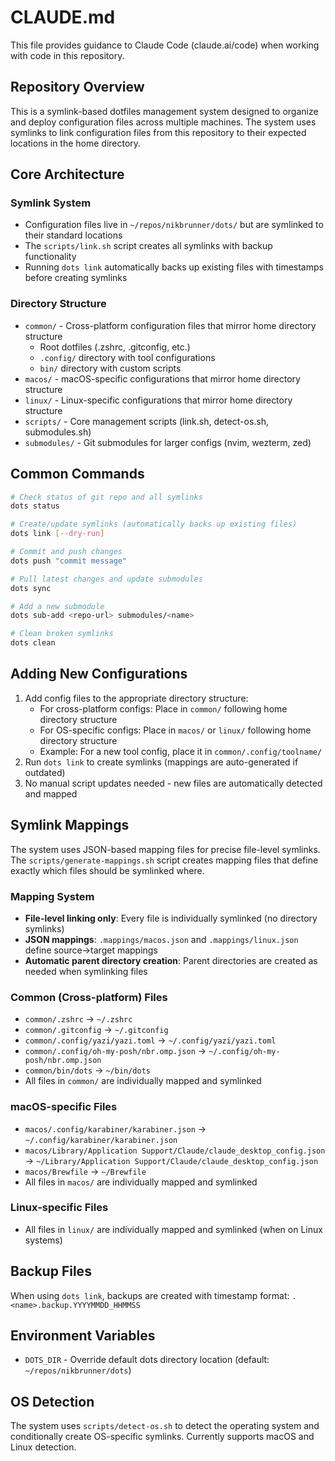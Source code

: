 # CLAUDE.md

This file provides guidance to Claude Code (claude.ai/code) when working with code in this repository.

## Repository Overview

This is a symlink-based dotfiles management system designed to organize and deploy configuration files across multiple machines. The system uses symlinks to link configuration files from this repository to their expected locations in the home directory.

## Core Architecture

### Symlink System
- Configuration files live in `~/repos/nikbrunner/dots/` but are symlinked to their standard locations
- The `scripts/link.sh` script creates all symlinks with backup functionality
- Running `dots link` automatically backs up existing files with timestamps before creating symlinks

### Directory Structure
- `common/` - Cross-platform configuration files that mirror home directory structure
  - Root dotfiles (.zshrc, .gitconfig, etc.)
  - `.config/` directory with tool configurations
  - `bin/` directory with custom scripts
- `macos/` - macOS-specific configurations that mirror home directory structure
- `linux/` - Linux-specific configurations that mirror home directory structure
- `scripts/` - Core management scripts (link.sh, detect-os.sh, submodules.sh)
- `submodules/` - Git submodules for larger configs (nvim, wezterm, zed)

## Common Commands

```bash
# Check status of git repo and all symlinks
dots status

# Create/update symlinks (automatically backs up existing files)
dots link [--dry-run]

# Commit and push changes
dots push "commit message"

# Pull latest changes and update submodules
dots sync

# Add a new submodule
dots sub-add <repo-url> submodules/<name>

# Clean broken symlinks
dots clean
```

## Adding New Configurations

1. Add config files to the appropriate directory structure:
   - For cross-platform configs: Place in `common/` following home directory structure
   - For OS-specific configs: Place in `macos/` or `linux/` following home directory structure
   - Example: For a new tool config, place it in `common/.config/toolname/`
2. Run `dots link` to create symlinks (mappings are auto-generated if outdated)
3. No manual script updates needed - new files are automatically detected and mapped

## Symlink Mappings

The system uses JSON-based mapping files for precise file-level symlinks. The `scripts/generate-mappings.sh` script creates mapping files that define exactly which files should be symlinked where.

### Mapping System
- **File-level linking only**: Every file is individually symlinked (no directory symlinks)
- **JSON mappings**: `.mappings/macos.json` and `.mappings/linux.json` define source→target mappings
- **Automatic parent directory creation**: Parent directories are created as needed when symlinking files

### Common (Cross-platform) Files
- `common/.zshrc` → `~/.zshrc`
- `common/.gitconfig` → `~/.gitconfig`
- `common/.config/yazi/yazi.toml` → `~/.config/yazi/yazi.toml`
- `common/.config/oh-my-posh/nbr.omp.json` → `~/.config/oh-my-posh/nbr.omp.json`
- `common/bin/dots` → `~/bin/dots`
- All files in `common/` are individually mapped and symlinked

### macOS-specific Files
- `macos/.config/karabiner/karabiner.json` → `~/.config/karabiner/karabiner.json`
- `macos/Library/Application Support/Claude/claude_desktop_config.json` → `~/Library/Application Support/Claude/claude_desktop_config.json`
- `macos/Brewfile` → `~/Brewfile`
- All files in `macos/` are individually mapped and symlinked

### Linux-specific Files
- All files in `linux/` are individually mapped and symlinked (when on Linux systems)

## Backup Files

When using `dots link`, backups are created with timestamp format: `.<name>.backup.YYYYMMDD_HHMMSS`

## Environment Variables

- `DOTS_DIR` - Override default dots directory location (default: `~/repos/nikbrunner/dots`)

## OS Detection

The system uses `scripts/detect-os.sh` to detect the operating system and conditionally create OS-specific symlinks. Currently supports macOS and Linux detection.